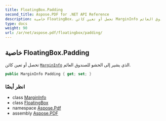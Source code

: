 ```yaml
---
title: FloatingBox.Padding
second_title: Aspose.PDF for .NET API Reference
description: خاصية FloatingBox. تحصل أو تعين كائن MarginInfo الذي يشير إلى الحشو للصندوق العائم
type: docs
weight: 90
url: /ar/net/aspose.pdf/floatingbox/padding/
---
```

## خاصية FloatingBox.Padding

تحصل أو تعين كائن [`MarginInfo`](../../margininfo/) الذي يشير إلى الحشو للصندوق العائم.

```csharp
public MarginInfo Padding { get; set; }
```

### انظر أيضًا

* class [MarginInfo](../../margininfo/)
* class [FloatingBox](../)
* namespace [Aspose.Pdf](../../../aspose.pdf/)
* assembly [Aspose.PDF](../../../)